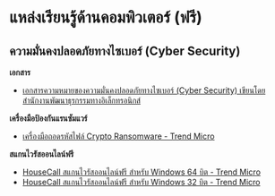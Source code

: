# แหล่งเรียนรู้ด้านคอมพิวเตอร์ (ฟรี)
## ความมั่นคงปลอดภัยทางไซเบอร์ (Cyber Security)
**เอกสาร**
- [เอกสารความหมายของความมั่นคงปลอดภัยทางไซเบอร์ (Cyber Security) เขียนโดย สำนักงานพัฒนาธุรกรรมทางอิเล็กทรอนิกส์](https://www.dga.or.th/upload/temp/file_505c8b497a84db48703ce777ba565d9d.pdf)

**เครื่องมือป้องกันแรนซัมแวร์**
- [เครื่องมือถอดรหัสไฟล์ Crypto Ransomware - Trend Micro](https://esupport.trendmicro.com/en-us/home/pages/technical-support/1114221.aspx?vwd=KB-_-prd=gen-_-src=KB1099580-_-loc=Default&_ga=2.259438282.1976180925.1556690604-43841360.1556345516)

**สแกนไวรัสออนไลน์ฟรี**
- [HouseCall สแกนไวรัสออนไลน์ฟรี สำหรับ Windows 64 บิต - Trend Micro](https://go.trendmicro.com/housecall8/r2/HousecallLauncher64.exe?_ga=2.52221289.1976180925.1556690604-43841360.1556345516)
- [HouseCall สแกนไวรัสออนไลน์ฟรี สำหรับ Windows 32 บิต - Trend Micro](https://go.trendmicro.com/housecall8/r2/HousecallLauncher.exe?_ga=2.52221289.1976180925.1556690604-43841360.1556345516)
